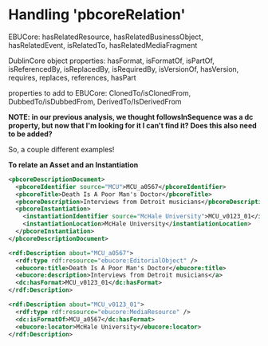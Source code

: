 # Handling 'pbcoreRelation'

EBUCore: hasRelatedResource, hasRelatedBusinessObject, hasRelatedEvent, isRelatedTo, hasRelatedMediaFragment

DublinCore object properties: hasFormat, isFormatOf, isPartOf, isReferencedBy, isReplacedBy, isRequiredBy, isVersionOf, hasVersion, requires, replaces, references, hasPart

properties to add to EBUCore: ClonedTo/isClonedFrom, DubbedTo/isDubbedFrom, DerivedTo/IsDerivedFrom 

**NOTE: in our previous analysis, we thought followsInSequence was a dc property, but now that I'm looking for it I can't find it?  Does this also need to be added?**

So, a couple different examples!

**To relate an Asset and an Instantiation**

```xml
<pbcoreDescriptionDocument>
  <pbcoreIdentifier source="MCU">MCU_a0567</pbcoreIdentifier>
  <pbcoreTitle>Death Is A Poor Man's Doctor</pbcoreTitle>
  <pbcoreDescription>Interviews from Detroit musicians</pbcoreDescription>
  <pbcoreInstantiation>
    <instantiationIdentifier source="McHale University">MCU_v0123_01</instantiationIdentifier>
    <instantiationLocation>McHale University</instantiationLocation>
  </pbcoreInstantiation>
</pbcoreDescriptionDocument>

```


```xml
<rdf:Description about="MCU_a0567">
  <rdf:type rdf:resource="ebucore:EditorialObject" />
  <ebucore:title>Death Is A Poor Man's Doctor</ebucore:title>
  <ebucore:description>Interviews from Detroit musicians</a>
  <dc:hasFormat>MCU_v0123_01</dc:hasFormat>
</rdf:Description>

<rdf:Description about="MCU_v0123_01">
  <rdf:type rdf:resource="ebucore:MediaResource" />
  <dc:isFormatOf>MCU_a0567</dc:hasFormat>
  <ebucore:locator>McHale University</ebucore:locator>
</rdf:Description>
```
